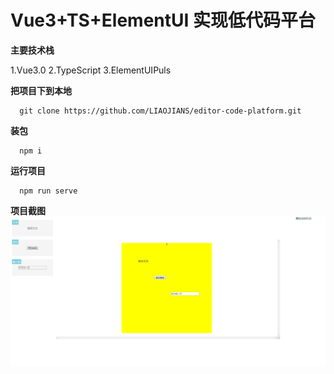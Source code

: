 # Vue3+TS+ElementUI 实现低代码平台

**主要技术栈**

  1.Vue3.0
  2.TypeScript
  3.ElementUIPuls

**把项目下到本地**

```
  git clone https://github.com/LIAOJIANS/editor-code-platform.git
```

**装包**

```
  npm i
```

**运行项目**
```
  npm run serve
```

**项目截图**
![](image/README/1630894339251.png)
